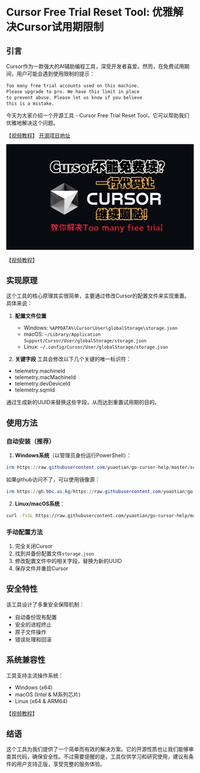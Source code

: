 # Cursor Free Trial Reset Tool: 优雅解决Cursor试用期限制

## 引言

Cursor作为一款强大的AI辅助编程工具，深受开发者喜爱。然而，在免费试用期间，用户可能会遇到使用限制的提示：

```
Too many free trial accounts used on this machine.
Please upgrade to pro. We have this limit in place
to prevent abuse. Please let us know if you believe
this is a mistake.
```

今天为大家介绍一个开源工具 - Cursor Free Trial Reset Tool，它可以帮助我们优雅地解决这个问题。

【[视频教程](https://www.bilibili.com/video/BV1H3ktYtEUy/)】 [开源项目地址](https://github.com/yuaotian/go-cursor-help)

![Cursor Free Trial Reset Tool](../assets/others/35.jpg)

【[视频教程](https://www.bilibili.com/video/BV1H3ktYtEUy/)】

## 实现原理

这个工具的核心原理其实很简单，主要通过修改Cursor的配置文件来实现重置。具体来说：

1. **配置文件位置**
   - Windows: `%APPDATA%\Cursor\User\globalStorage\storage.json`
   - macOS: `~/Library/Application Support/Cursor/User/globalStorage/storage.json`
   - Linux: `~/.config/Cursor/User/globalStorage/storage.json`

2. **关键字段**
工具会修改以下几个关键的唯一标识符：
- telemetry.machineId
- telemetry.macMachineId
- telemetry.devDeviceId
- telemetry.sqmId

通过生成新的UUID来替换这些字段，从而达到重置试用期的目的。

## 使用方法

### 自动安装（推荐）

1. **Windows系统**（以管理员身份运行PowerShell）：
```powershell
irm https://raw.githubusercontent.com/yuaotian/go-cursor-help/master/scripts/install.ps1 | iex
```
如果github访问不了，可以使用镜像源：
```powershell
irm https://gh.bbc.us.kg/https://raw.githubusercontent.com/yuaotian/go-cursor-help/master/scripts/install.ps1 | iex
```

2. **Linux/macOS系统**：
```bash
curl -fsSL https://raw.githubusercontent.com/yuaotian/go-cursor-help/master/scripts/install.sh | sudo bash
```

### 手动配置方法

1. 完全关闭Cursor
2. 找到并备份配置文件`storage.json`
3. 修改配置文件中的相关字段，替换为新的UUID
4. 保存文件并重启Cursor

## 安全特性

该工具设计了多重安全保障机制：
- 自动备份现有配置
- 安全的进程终止
- 原子文件操作
- 错误处理和回滚

## 系统兼容性

工具支持主流操作系统：
- Windows (x64)
- macOS (Intel & M系列芯片)
- Linux (x64 & ARM64)

【[视频教程](https://www.bilibili.com/video/BV1H3ktYtEUy/)】

## 结语

这个工具为我们提供了一个简单而有效的解决方案。它的开源性质也让我们能够审查其代码，确保安全性。不过需要提醒的是，工具仅供学习和研究使用，建议有条件的用户支持正版，享受完整的服务体验。
